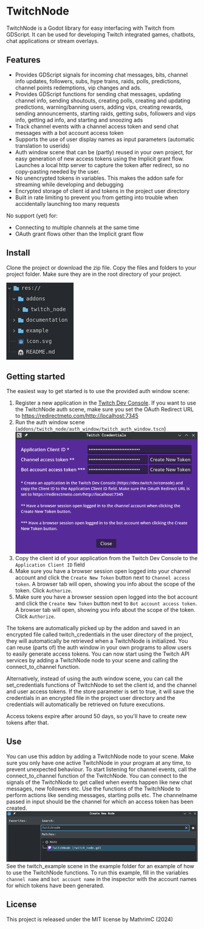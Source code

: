 # TwitchNode
TwitchNode is a Godot library for easy interfacing with Twitch from GDScript. It can be used for developing Twitch integrated games, chatbots, chat applications or stream overlays.

## Features
- Provides GDScript signals for incoming chat messages, bits, channel info updates, followers, subs, hype trains, raids, polls, predictions, channel points redemptions, vip changes and ads.
- Provides GDScript functions for sending chat messages, updating channel info, sending shoutouts, creating polls, creating and updating predictions, warning/banning users, adding vips, creating rewards, sending announcements, starting raids, getting subs, followers and vips info, getting ad info, and starting and snoozing ads
- Track channel events with a channel access token and send chat messages with a bot account access token
- Supports the use of user display names as input parameters (automatic translation to userids)
- Auth window scene that can be (partly) reused in your own project, for easy generation of new access tokens using the Implicit grant flow. Launches a local http server to capture the token after redirect, so no copy-pasting needed by the user.
- No unencrypted tokens in variables. This makes the addon safe for streaming while developing and debugging
- Encrypted storage of client id and tokens in the project user directory
- Built in rate limiting to prevent you from getting into trouble when accidentally launching too many requests


No support (yet) for:
- Connecting to multiple channels at the same time
- OAuth grant flows other than the Implicit grant flow

## Install
Clone the project or download the zip file. Copy the files and folders to your project folder. Make sure they are in the root directory of your project.

![project_folder](./documentation/project_folder.png)

## Getting started
The easiest way to get started is to use the provided auth window scene:

1) Register a new application in the [Twitch Dev Console](https://dev.twitch.tv/console). If you want to use the TwitchNode auth scene, make sure you set the OAuth Redirect URL to https://redirectmeto.com/http://localhost:7345
2) Run the auth window scene (`addons/twitch_node/auth_window/twitch_auth_window.tscn`)
![twitch_auth_window](./documentation/auth_window.png)
3) Copy the client id of your application from the Twitch Dev Console to the `Application Client ID` field
4) Make sure you have a browser session open logged into your channel account and click the `Create New Token` button next to `Channel access token`. A browser tab will open, showing you info about the scope of the token. Click `Authorize`.
5) Make sure you have a browser session open logged into the bot account and click the `Create New Token` button next to `Bot account access token`. A browser tab will open, showing you info about the scope of the token. Click `Authorize`.

The tokens are automatically picked up by the addon and saved in an encrypted file called twitch_credentials in the user directory of the project, they will automatically be retrieved when a TwitchNode is initialized. You can reuse (parts of) the auth window in your own programs to allow users to easily generate access tokens.
You can now start using the Twitch API services by adding a TwitchNode node to your scene and calling the connect_to_channel function.

Alternatively, instead of using the auth window scene, you can call the set_credentials functions of TwitchNode to set the client id, and the channel and user access tokens. If the store parameter is set to true, it will save the credentials in an encrypted file in the project user directory and the credentials will automatically be retrieved on future executions.

Access tokens expire after around 50 days, so you'll have to create new tokens after that.

## Use
You can use this addon by adding a TwitchNode node to your scene. Make sure you only have one active TwitchNode in your program at any time, to prevent unexpected behaviour.
To start listening for channel events, call the connect_to_channel function of the TwitchNode. You can connect to the signals of the TwitchNode to get called when events happen like new chat messages, new followers etc. Use the functions of the TwitchNode to perform actions like sending messages, starting polls etc. The channelname passed in input should be the channel for which an access token has been created.
![adding_twitchnode](./documentation/adding_twitchnode.png)
See the twitch_example scene in the example folder for an example of how to use the TwitchNode functions. To run this example, fill in the variables `channel name` and `bot account name` in the inspector with the account names for which tokens have been generated.

## License
This project is released under the MIT license by MathrimC (2024)
